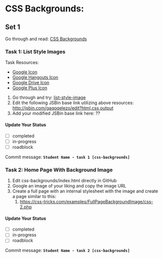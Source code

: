 # CSS Backgrounds:

## Set 1

Go through and read: <a href="http://www.htmlgoodies.com/beyond/css/article.php/3868361" target="_blank">CSS Backgrounds</a>

### Task 1: List Style Images

Task Resources:

- [Google Icon](https://cdn0.iconfinder.com/data/icons/social-flat-rounded-rects/512/google_bookmarks-16.png)
- [Google Hangouts Icon](https://cdn0.iconfinder.com/data/icons/social-flat-rounded-rects/512/google_hangouts-16.png)
- [Google Drive Icon](https://cdn0.iconfinder.com/data/icons/social-flat-rounded-rects/512/google_drive-16.png)
- [Google Plus Icon](https://cdn1.iconfinder.com/data/icons/social-shade-rounded-rects/512/google-16.png)

1. Go through and try: <a href="http://www.w3schools.com/cssref/pr_list-style-image.asp" target="_blank">list-style-image</a>
2. Edit the following JSBin base link utilizing above resources: <http://jsbin.com/gaqoqelezo/edit?html,css,output>
3. Add your modified JSBin base link here: ??

#### Update Your Status
- [ ] completed
- [ ] in-progress
- [ ] roadblock

Commit message: __`Student Name - task 1 [css-backgrounds]`__

### Task 2: Home Page With Background Image

1. Edit css-backgrounds/index.html directly in GitHub
2. Google an image of your liking and copy the image URL
3. Create a full page with an internal stylesheet with the image and create a page similar to this:
    1. <https://css-tricks.com/examples/FullPageBackgroundImage/css-2.php> 

#### Update Your Status
- [ ] completed
- [ ] in-progress
- [ ] roadblock

Commit message: __`Student Name - task 2 [css-backgrounds]`__
